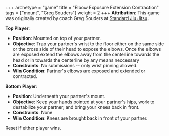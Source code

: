 +++
archetype = "game"
title = "Elbow Exposure Extension Contraction"
tags = ["mount", "Greg Souders"]
weight = 2
+++
**Attribution**: This game was originally created by coach Greg Souders at [Standard Jiu Jitsu](https://standardjiujitsu.com).


**Top Player**:
  * **Position**: Mounted on top of your partner.
  * **Objective**: Trap your partner's wrist to the floor either on the same side or the cross side of their head to expose the elbows. Once the elbows are exposed extend the elbows away from the centerline towards the head or in towards the centerline by any means neccessary
  * **Constraints**: No submissions -- only wrist pinning allowed.
  * **Win Condition**: Partner's elbows are exposed and extended or contracted.

**Bottom Player**:
  * **Position**: Underneath your partner's mount.
  * **Objective**: Keep your hands pointed at your partner's hips, work to destabilize your partner, and bring your knees back in front.
  * **Constraints**: None
  * **Win Condition**: Knees are brought back in front of your partner.

Reset if either player wins.
